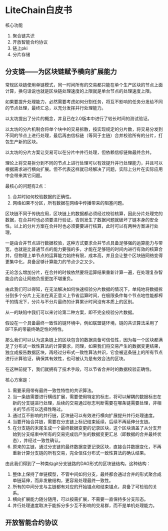 # LiteChain白皮书
核心功能

1. 聚合链共识
1. 开放智能合约协议
1. 链上pki
1. 分片存储

## 分支链——为区块链赋予横向扩展能力
常规区块链使用单链模式，同一时间所有的交易都只能在单个生产区块的节点上面计算，换句话说也就是区块链处理速度的上限就是单台节点的处理速度上限。

如果要提升处理能力，必然需要考虑如何分割任务，将互不影响的任务分发给不同的节点处理，最终汇总，以充分发挥并行处理能力。

以太坊提出了分片的概念，并且已在2.0版本中进行了较长时间的测试验证。

以太坊的分片机制会将单个块中的交易拆散，按实现规定的分片数，将交易分发到不同的节点上进行处理，最后再由信标链（等同于主链）合并校验所有的分片，打包生产新的区块。

以太坊的分片方案让交易可以在分片中并行处理，但依赖信标链做最终合并。

理论上将交易拆分到不同的节点上进行处理可以有效提升并行处理能力，并且可以根据需求进行横向扩展。但不代表这样就已经解决了问题，实际上分片在实际应用中会带来其它问题。

最核心的问题有2点：
1. 合并时如何校验数据的正确性。
1. 网络如果不分区，所有数据在网络中传播带来的阻塞问题。

区块链不同于传统应用，区块链上的数据都必须经过校验核算，因此分片处理完的数据，在合并时也必须要进行验证，否则发生了数据问题就破坏了链本身的安全性。以上的分片方案在合并时也必须要要进行核算，此时可以有两种方案进行处理，

一是由合并节点进行数据校验，这种方式要求合并节点具备足够强的运算能力与带宽，也就是比普通节点的能力要强的多，才能在足够短的时间内进行有效的核算合并，但物理上单节点的运算能力始终有限，成本高，并且会让整个区块链网络变得更集中化，具备足够计算能力的节点少之又少。

无论怎么增加分片，在合并的时候依然要将运算结果重新计算一遍，在处理复杂智能合约会让网络负担更加不堪重负。

由此我们可以得知，在无法解决如何快速校验分片数据的情况下，单纯地将数据拆分到多个分片上无法在真正意义上节省运算时间，在极限条件每个节点地性能都榨干的情况下，分片与不分片最终的计算累计时间没有本质上的区别。

从一的缺陷中我们可以来讨论第二种方案，即不完全校验分片数据。

假设在一个具备最终一致性的链环境中，例如联盟链环境，链的共识算法采用了BFT系的带最终确定性的特性。

那么我们可以认为这条链上的区块包含的数据具备可信任性，因为每一个区块都满足了分布式一致性算法的计算要求，同理，如果我们将交易产生的数据变更结果，独立成报告数据区块，再经过分布式一致性算法共识，它会被这条链上的所有节点进行计算验证，确保其有效性，也可被认为是有效合法的区块。

在这种前提下，我们就拥有了技术手段，可以节省合并时的数据校验正确性。

核心方案是：
1. 需要采用带有最终一致性特性的共识算法。
1. 当一条链需要进行横线扩展，需要使用特定的标志，将可以解耦的数据标志在新的分支链进行处理，后续的交易通过标志判断需要在哪条链需要处理，非相关的节点可以选择性略过。
1. 通过互不影响的并行链，区块链可以有效进行横向扩展提升并行处理速度。
1. 当要开始合并链，需要在分支链上标记结束延续，后续不再延伸分支链。
1. 在分支链的末尾生成一个最终数据变更的记录区块，这个区块涵盖了从分支开始到分支结束中所有的交易完成后产生的数据变更汇总（即数据的合并最终状态），并经过一致性确认。
1. 原来的主链，通过分支链的最终数据变更记录区块，直接合并数据变化，不再重新计算分支链的所有交易，完全信任分布式一致性算法的确认结果。

由此我们得到了一种类似git分支链路的DAG形式的区块链结构。这种结构：
1. 整体上保持了单链模型，不管中间如何分支，最终都会通过合并的形式聚合成单链延伸，而非发散结构，更容易处理最终一致性。
1. 所有的中间分支与主链都有对应的开始锚点和结束锚点，具备了可检验的关系。
1. 横向扩展能力随分随用，可以按需扩展，不需要一直保持多分支形态。
1. 并行处理速度取决于能拆分多少互不影响的交易群，而不是单机处理能力。

## 开放智能合约协议
